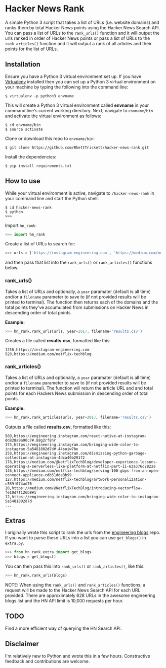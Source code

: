 # Hacker News Rank

A simple Python 3 script that takes a list of URLs (i.e. website domains) and ranks them by total Hacker News points using the Hacker News Search API. You can pass a list of URLs to the `rank_urls()` function and it will output the urls ranked in order of Hacker News points or pass a list of URLs to the `rank_articles()` function and it will output a rank of all articles and their points for the list of URLs.

## Installation
Ensure you have a Python 3 virtual environment set up. If you have [Virtualenv](https://virtualenv.pypa.io/en/stable/) installed then you can set up a Python 3 virtual environment on your machine by typing the following into the command line:
```
$ virtualenv -p python3 envname
```

This will create a Python 3 virtual environment called **envname** in your command line's current working directory. Next, navigate to `envname/bin` and activate the virtual environment as follows:
```
$ cd envname/bin 
$ source activate
```

Clone or download this repo to `envname/bin`:
```
$ git clone https://github.com/RhettTrickett/hacker-news-rank.git
```

Install the dependencies:
```
$ pip install requirements.txt
```

## How to use
While your virtual environment is active, navigate to `/hacker-news-rank` in your command line and start the Python shell:
```
$ cd hacker-news-rank
$ python
>>>
```

Import `hn_rank`:
```python
>>> import hn_rank
```

Create a list of URLs to search for:
```python
>>> urls = ['https://instagram-engineering.com', 'https://medium.com/netflix-techblog']
```

and then pass that list into the `rank_urls()` or `rank_articles()` functions below.

### rank_urls()
Takes a list of URLs and optionally, a `year` paramater (default is all time) and/or a `filename` parameter to save to (if not provided results will be printed to terminal). The function then returns each of the domains and the total points they've accumulated from submissions on Hacker News in descending order of total points.

**Example:**
```python
>>> hn_rank.rank_urls(urls, year=2017, filename='results.csv')
```

Creates a file called **results.csv**, formatted like this:
```
1256,https://instagram-engineering.com
520,https://medium.com/netflix-techblog
```

### rank_articles()
Takes a list of URLs and optionally, a `year` paramater (default is all time) and/or a `filename` parameter to save to (if not provided results will be printed to terminal). The function will return the article URL and and total points for each Hackers News submission in descending order of total points.

**Example:**
```python
>>> hn_rank.rank_articles(urls, year=2017, filename='results.csv')
```

Outputs a file called **results.csv**, formatted like this:
```
589,https://engineering.instagram.com/react-native-at-instagram-dd828a9a90c7#.88g2rf8hr
375,https://engineering.instagram.com/bringing-wide-color-to-instagram-5a5481802d7d#.44soiw7he
258,https://engineering.instagram.com/dismissing-python-garbage-collection-at-instagram-4dca40b29172
178,https://medium.com/@NetflixTechBlog/developer-experience-lessons-operating-a-serverless-like-platform-at-netflix-part-ii-63a376c28228
146,https://medium.com/netflix-techblog/serving-100-gbps-from-an-open-connect-appliance-cdb51dda3b99
127,https://medium.com/netflix-techblog/artwork-personalization-c589f074ad76
20,https://medium.com/@NetflixTechBlog/introducing-vectorflow-fe10d7f126b8#1
12,https://engineering.instagram.com/bringing-wide-color-to-instagram-5a5481802d7d
...
```


## Extras

I originally wrote this script to rank the urls from the [engineering blogs](https://github.com/kilimchoi/engineering-blogs) repo. If you want to parse these URLs into a list you can use `get_blogs()` in `extra.py`.
```python
>>> from hn_rank.extra import get_blogs
>>> blogs = get_blogs()
```

You can then pass this into `rank_urls()` or `rank_articles()`, like this:
```python
>>> hn_rank.rank_urls(blogs)
```

NOTE: When using the `rank_urls()` and `rank_articles()` functions, a request will be made to the Hacker News Search API for each URL provided. There are approximately 628 URLs in the awesome engineering blogs list and the HN API limit is 10,000 requests per hour.

## TODO
Find a more efficient way of querying the HN Search API.

## Disclaimer
I'm relatively new to Python and wrote this in a few hours. Constructive feedback and contributions are welcome.